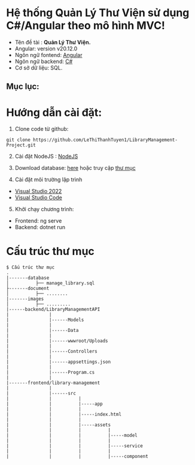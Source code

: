 # Hệ thống Quản Lý Thư Viện sử dụng C#/Angular theo mô hình MVC!
- Tên đề tài : **Quản Lý Thư Viện.**
- Angular: version v20.12.0
- Ngôn ngữ fontend: [Angular](https://learn.microsoft.com/en-us/office/dev/add-ins/develop/add-ins-with-angular2)
- Ngôn ngữ backend: [C#](https://learn.microsoft.com/en-us/dotnet/csharp/advanced-topics/interop/walkthrough-office-programming)
- Cơ sở dữ liệu: SQL.
## Mục lục:
# Hướng dẫn cài đặt:
1. Clone code từ github:

```shell
git clone https://github.com/LeThiThanhTuyen1/LibraryManagement-Project.git
```

2. Cài đặt NodeJS : [NodeJS](https://nodejs.org/en/download/prebuilt-installer/current)

3. Download database: [here](database/db.sql) hoặc truy cập [thư mục](database)

4. Cài đặt môi trường lập trình
 - [Visual Studio 2022](https://visualstudio.microsoft.com/downloads/)
 - [Visual Studio Code](https://code.visualstudio.com/download)

5. Khởi chạy chương trình:
 - Frontend: ng serve
 - Backend: dotnet run

# Cấu trúc thư mục
```
$ Cấu trúc thư mục
.
|-------database
│          ├── manage_library.sql
├-------document
│          ├── ........
|-------images
│          ├── .........
|------backend/LibraryManagementAPI
|               |
|               |------Models
|               |
|               |------Data
|               |
|               |------wwwroot/Uploads
|               |
|               |------Controllers
|               |
|               |------appsettings.json
|               |
|               |------Program.cs
|               |
|-------frontend/library-management
|               |
|               |------src
|               |          |
|               |          |-----app
|               |          |
|               |          |-----index.html
|               |          |
|               |          |-----assets
|               |          |          |
|               |          |          |-----model
|               |          |          |
|               |          |          |-----service
|               |          |          |
|               |          |          |-----component


```
